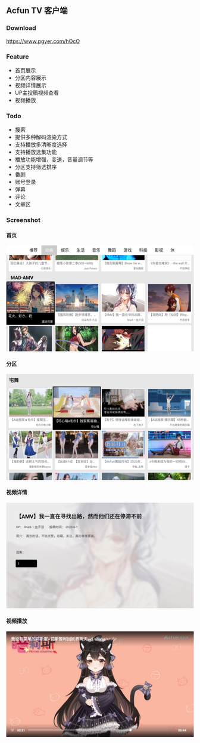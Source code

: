 ## Acfun TV 客户端

### Download

https://www.pgyer.com/hOcO

### Feature

- 首页展示
- 分区内容展示
- 视频详情展示
- UP主投稿视频查看
- 视频播放

### Todo

- 搜索
- 提供多种解码渲染方式
- 支持播放多清晰度选择
- 支持播放选集功能
- 播放功能增强，变速，音量调节等
- 分区支持筛选排序
- 番剧
- 账号登录
- 弹幕
- 评论
- 文章区

### Screenshot

#### 首页
![image1](screenshot/image1.jpg)

#### 分区
![image2](screenshot/image2.jpg)

#### 视频详情
![image3](screenshot/image3.jpg)

#### 视频播放

![image3](screenshot/image4.jpg)